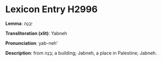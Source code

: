 # Lexicon Entry H2996

**Lemma**: יַבְנֶה

**Transliteration (xlit)**: Yabneh

**Pronunciation**: yab-neh'

**Description**:
from בָּנָה; a building; Jabneh, a place in Palestine; Jabneh.
